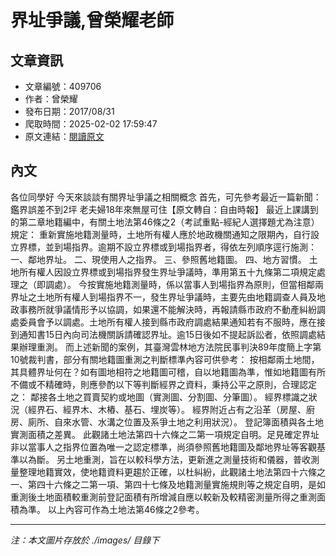 # 界址爭議,曾榮耀老師

## 文章資訊
- 文章編號：409706
- 作者：曾榮耀
- 發布日期：2017/08/31
- 爬取時間：2025-02-02 17:59:47
- 原文連結：[閱讀原文](https://real-estate.get.com.tw/Columns/detail.aspx?no=409706)

## 內文
各位同學好
今天來談談有關界址爭議之相關概念
首先，可先參考最近一篇新聞：
鑑界誤差不到2坪 老夫婦18年來無屋可住【原文轉自：自由時報】
最近上課講到的第二章地籍編中，有關土地法第46條之2（考試重點-經紀人選擇題尤為注意）規定：
重新實施地籍測量時，土地所有權人應於地政機關通知之限期內，自行設立界標，並到場指界。逾期不設立界標或到場指界者，得依左列順序逕行施測：
一、鄰地界址。
二、現使用人之指界。
三、參照舊地籍圖。
四、地方習慣。
土地所有權人因設立界標或到場指界發生界址爭議時，準用第五十九條第二項規定處理之（即調處）。
今按實施地籍測量時，係以當事人到場指界為原則，但當相鄰兩界址之土地所有權人到場指界不一，發生界址爭議時，主要先由地籍調查人員及地政事務所就爭議情形予以協調，如果還不能解決時，再報請縣市政府不動產糾紛調處委員會予以調處。土地所有權人接到縣市政府調處結果通知若有不服時，應在接到通知書15日內向司法機關訴請確認界址。逾15日後如不提起訴訟者，依照調處結果辦理重測。
而上述新聞的案例，其臺灣雲林地方法院民事判決89年度簡上字第10號裁判書，部分有關地籍圖重測之判斷標準內容可供參考：
按相鄰兩土地間，其具體界址何在？如有圖地相符之地籍圖可稽，自以地籍圖為準，惟如地籍圖有所不備或不精確時，則應參酌以下等判斷經界之資料，秉持公平之原則，合理認定之：
鄰接各土地之買賣契約或地圖（實測圖、分割圖、分筆圖）。
經界標識之狀況（經界石、經界木、木樁、基石、埋炭等）。
經界附近占有之沿革（房屋、廚房、廁所、自來水管、水溝之位置及系爭土地之利用狀況）。
登記簿面積與各土地實測面積之差異。
此觀諸土地法第四十六條之二第一項規定自明。足見確定界址非以當事人之指界位置為唯一之認定標準，尚須參照舊地籍圖及鄰地界址等客觀基準以為斷。
另土地重測，旨在以較科學方法，更新進之測量技術和儀器，普收測量整理地籍實效，使地籍資料更趨於正確，以杜糾紛，此觀諸土地法第四十六條之一、第四十六條之二第一項、第四十七條及地籍測量實施規則等之規定自明，是如重測後土地面積較重測前登記面積有所增減自應以較新及較精密測量所得之重測面積為準。
以上內容可作為土地法第46條之2參考。

---
*注：本文圖片存放於 ./images/ 目錄下*
